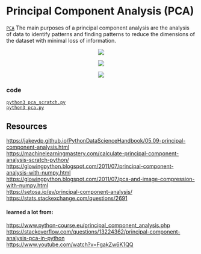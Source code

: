 # Principal Component Analysis (PCA)
[`PCA`](https://setosa.io/ev/principal-component-analysis/) The main purposes of a principal component analysis are the analysis of data to identify patterns and finding patterns to reduce the dimensions of the dataset with minimal loss of information.

<p align="center">
  <img src="https://miro.medium.com/max/1000/1*ba0XpZtJrgh7UpzWcIgZ1Q.jpeg">
</p>
<p align="center">
  <img src="https://i.stack.imgur.com/lNHqt.gif">
</p>
<p align="center">
  <img src="https://i.stack.imgur.com/DddGV.png">
</p>

### code 
[`python3 pca_scratch.py`](./pca_scratch.py)  
[`python3 pca.py`](./pca.py)  

## Resources
https://jakevdp.github.io/PythonDataScienceHandbook/05.09-principal-component-analysis.html  
https://machinelearningmastery.com/calculate-principal-component-analysis-scratch-python/  
https://glowingpython.blogspot.com/2011/07/principal-component-analysis-with-numpy.html  
https://glowingpython.blogspot.com/2011/07/pca-and-image-compression-with-numpy.html  
https://setosa.io/ev/principal-component-analysis/  
https://stats.stackexchange.com/questions/2691  

#### learned a lot from:
https://www.python-course.eu/principal_component_analysis.php  
https://stackoverflow.com/questions/13224362/principal-component-analysis-pca-in-python  
https://www.youtube.com/watch?v=FgakZw6K1QQ  


